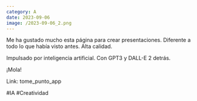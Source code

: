 ```yaml
--- 
category: A 
date: 2023-09-06 
image: /2023-09-06_2.png 
--- 
```


Me ha gustado mucho esta página para crear presentaciones. Diferente a todo lo que había visto antes. Alta calidad. 

Impulsado por inteligencia artificial. Con GPT3 y DALL-E 2 detrás.

¡Mola!

Link: tome_punto_app

#IA #Creatividad